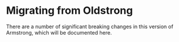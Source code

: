 # Migrating from Oldstrong

There are a number of significant breaking changes in this version of Armstrong, which will be documented here.
